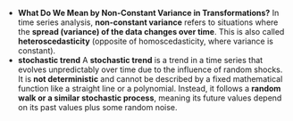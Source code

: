 - **What Do We Mean by Non-Constant Variance in Transformations?**
	In time series analysis, **non-constant variance** refers to situations where the **spread (variance) of the data changes over time**. This is also called **heteroscedasticity** (opposite of homoscedasticity, where variance is constant).
- **stochastic trend** 
	A **stochastic trend** is a trend in a time series that evolves unpredictably over time due to the influence of random shocks. It is **not deterministic** and cannot be described by a fixed mathematical function like a straight line or a polynomial. Instead, it follows a **random walk or a similar stochastic process**, meaning its future values depend on its past values plus some random noise.